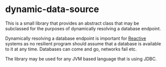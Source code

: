 dynamic-data-source
===

This is a small library that provides an abstract class that may be subclassed for the purposes of dynamically resolving a database endpoint.

Dynamically resolving a database endpoint is important for [Reactive](http://www.reactivemanifesto.org/) systems as no resilient program should assume that a database is available to it at any time. Databases can come and go, networks fail etc.

The library may be used for any JVM based language that is using JDBC.